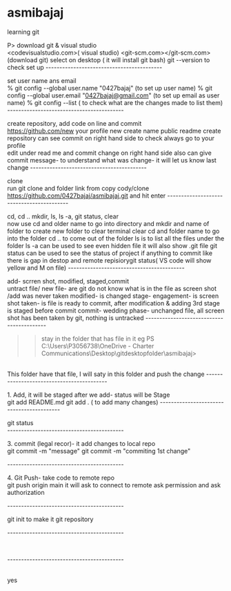 # asmibajaj
learning git

P> 
download git & visual studio <br>
        <codevisualstudio.com>( visual studio)
        <git-scm.com></git-scm.com> (download git)
        select on desktop ( it will install git bash)
        git --version to check set up
       ------------------------------------------<br></P><p><p>
       set user name ans email <br>
       % git config --global user.name "0427bajaj"
       (to set up user name)
       % git config --global user.email "0427bajaj@gmail.com"
      (to set up email as user name)
       % git config --list ( to check what are the changes made to list them)
------------------------------------------<br></P><p><p></p>
create repository, add code on line and commit <br>
https://github.com/new
your profile
       new 
        create name
        public
        readme
        create repository
        can see commit on right hand side
        to check always go to your profile <br>
        edit under read me and commit change on right hand side
        also can give commit message- 
        to understand what was change- it will let us know last change
        ------------------------------------------<br></P><p><p>
    
clone <br>
run git clone and folder link from copy cody/clone
https://github.com/0427bajaj/asmibajaj.git
and hit enter
------------------------------------------<br></P><p><p></p>
cd, cd .. mkdir, ls, ls -a, git status, clear <br>
now use cd and older name to go into directory
and mkdir and name of folder to create new folder
to clear terminal clear 
cd and folder name to go into the folder
cd .. to come out of the folder
ls is to list all the files under the folder
ls -a can be used to see even hidden file
it will also show .git file
git status can be used to see the status of project if anything to commit like there is gap in destop and remote repisiorygit status( VS code will show yellow and M on file)
------------------------------------------<br></P><p><p></p>
add- scrren shot, modified, staged,commit <br>
untract file/ new file- are git do not know what is in the file as screen shot /add was never taken
modified- is changed
stage- engagement- is screen shot taken- is file is ready to commit, after modification & adding 3rd stage is staged before commit
commit- wedding phase- unchanged file, all screen shot has been taken by git, nothing is untracked 
------------------------------------------<br></P><p><p></p>
>> stay in the folder that has file in it eg
PS C:\Users\P3056738\OneDrive - Charter Communications\Desktop\gitdesktopfolder\asmibajaj>
<br>
This folder have that file, I will saty in this folder and push the change
------------------------------------------<br></P><p><p></p>
1. Add, it will be staged after we add- status will be Stage
<br>
git add README.md
git add . ( to add many changes)
------------------------------------------<br></P><p><p></p>

git status
<br>
------------------------------------------<br></P><p><p></p>
3. commit (legal recor)- it add changes to local repo
<br>
git commit -m "message"
git commit -m "commiting 1st change"

------------------------------------------<br></P><p><p></p>
4. Git Push- take code to remote repo
<br>
git push origin main
it will ask to connect to remote ask permission and ask authorization

------------------------------------------<br></P><p><p></p>
git init 
to make it git repository
<br>

------------------------------------------<br></P><p><p></p>

<br>


 ------------------------------------------<br></P><p><p></p>

<br>yes


       
</P>

